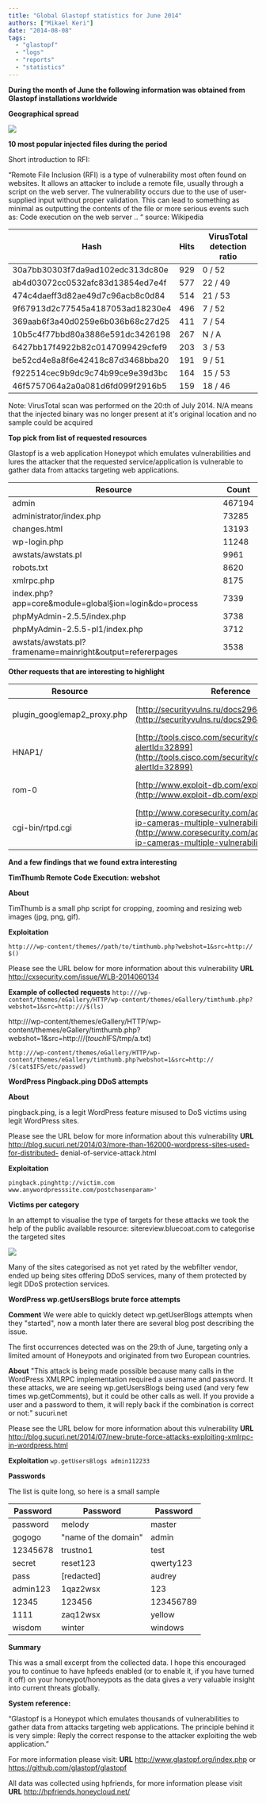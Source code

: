 ```yaml
---
title: "Global Glastopf statistics for June 2014"
authors: ["Mikael Keri"]
date: "2014-08-08"
tags: 
  - "glastopf"
  - "logs"
  - "reports"
  - "statistics"
---
```


**During the month of June the following information was obtained from Glastopf installations worldwide**

**Geographical spread**

![](images/drupal_image_1181.png)

**10 most popular injected files during the period**

Short introduction to RFI:

“Remote File Inclusion (RFI) is a type of vulnerability most often found on websites. It allows an attacker to include a remote file, usually through a script on the web server. The vulnerability occurs due to the use of user-supplied input without proper validation. This can lead to something as minimal as outputting the contents of the file or more serious events such as: Code execution on the web server .. “ source: Wikipedia

| **Hash**                               | **Hits** | **VirusTotal detection ratio** |
|----------------------------------------|----------|---------------------------------|
| 30a7bb30303f7da9ad102edc313dc80e       | 929      | 0 / 52                          |
| ab4d03072cc0532afc83d13854ed7e4f       | 577      | 22 / 49                         |
| 474c4daeff3d82ae49d7c96acb8c0d84       | 514      | 21 / 53                         |
| 9f67913d2c77545a4187053ad18230e4       | 496      | 7 / 52                          |
| 369aab6f3a40d0259e6b036b68c27d25       | 411      | 7 / 54                          |
| 10b5c4f77bbd80a3886e591dc3426198       | 267      | N / A                           |
| 6427bb17f4922b82c0147099429cfef9       | 203      | 3 / 53                          |
| be52cd4e8a8f6e42418c87d3468bba20       | 191      | 9 / 51                          |
| f922514cec9b9dc9c74b99ce9e39d3bc       | 164      | 15 / 53                         |
| 46f5757064a2a0a081d6fd099f2916b5       | 159      | 18 / 46                         |

Note: VirusTotal scan was performed on the 20:th of July 2014. N/A means that the injected binary was no longer present at it's original location and no sample could be acquired

**Top pick from list of requested resources**

Glastopf is a web application Honeypot which emulates vulnerabilities and lures the attacker that the requested service/application is vulnerable to gather data from attacks targeting web applications.

| **Resource**                                                                 | **Count** |
|------------------------------------------------------------------------------|-----------|
| admin                                                                        | 467194    |
| administrator/index.php                                                      | 73285     |
| changes.html                                                                 | 13193     |
| wp-login.php                                                                 | 11248     |
| awstats/awstats.pl                                                           | 9961      |
| robots.txt                                                                   | 8620      |
| xmlrpc.php                                                                   | 8175      |
| index.php?app=core&module=global§ion=login&do=process                        | 7339      |
| phpMyAdmin-2.5.5/index.php                                                   | 3738      |
| phpMyAdmin-2.5.5-pl1/index.php                                               | 3712      |
| awstats/awstats.pl?framename=mainright&output=refererpages                   | 3538      |

**Other requests that are interesting to highlight**

| **Resource**                  | **Reference**                                                                 | **CVE**         |
|-------------------------------|-------------------------------------------------------------------------------|-----------------|
| plugin_googlemap2_proxy.php   | [http://securityvulns.ru/docs29645.html](http://securityvulns.ru/docs29645.html) | CVE-2013-4764   |
| HNAP1/                        | [http://tools.cisco.com/security/center/viewAlert.x?alertId=32899](http://tools.cisco.com/security/center/viewAlert.x?alertId=32899) | CVE-2013-5122   |
| rom-0                         | [http://www.exploit-db.com/exploits/33803/](http://www.exploit-db.com/exploits/33803/) | CVE-2014-4019   |
| cgi-bin/rtpd.cgi              | [http://www.coresecurity.com/advisories/d-link-ip-cameras-multiple-vulnerabilities](http://www.coresecurity.com/advisories/d-link-ip-cameras-multiple-vulnerabilities) | CVE-2013-1599   |

**And a few findings that we found extra interesting**

**TimThumb Remote Code Execution: webshot**

**About**

TimThumb is a small php script for cropping, zooming and resizing web images (jpg, png, gif).

**Exploitation**

`http:///wp-content/themes//path/to/timthumb.php?webshot=1&src=http:// $()`

Please see the URL below for more information about this vulnerability **URL** http://cxsecurity.com/issue/WLB-2014060134

**Example of collected requests** `http:///wp-content/themes/eGallery/HTTP/wp-content/themes/eGallery/timthumb.php?webshot=1&src=http:///$(ls)`

http:///wp-content/themes/eGallery/HTTP/wp-content/themes/eGallery/timthumb.php?webshot=1&src=http:///$(touch$IFS/tmp/a.txt)

`http:///wp-content/themes/eGallery/HTTP/wp-content/themes/eGallery/timthumb.php?webshot=1&src=http:// /$(cat$IFS/etc/passwd)`

**WordPress Pingback.ping DDoS attempts**

**About**

pingback.ping, is a legit WordPress feature misused to DoS victims using legit WordPress sites.

Please see the URL below for more information about this vulnerability **URL** http://blog.sucuri.net/2014/03/more-than-162000-wordpress-sites-used-for-distributed- denial-of-service-attack.html

**Exploitation**

`pingback.pinghttp://victim.com www.anywordpresssite.com/postchosenparam>'`

**Victims per category**

In an attempt to visualise the type of targets for these attacks we took the help of the public available resource: sitereview.bluecoat.com to categorise the targeted sites

![](images/drupal_image_1182.png)

Many of the sites categorised as not yet rated by the webfilter vendor, ended up being sites offering DDoS services, many of them protected by legit DDoS protection services.

**WordPress wp.getUsersBlogs brute force attempts**

**Comment** We were able to quickly detect wp.getUserBlogs attempts when they "started", now a month later there are several blog post describing the issue.

The first occurrences detected was on the 29:th of June, targeting only a limited amount of Honeypots and originated from two European countries.

**About** "This attack is being made possible because many calls in the WordPress XMLRPC implementation required a username and password. It these attacks, we are seeing wp.getUsersBlogs being used (and very few times wp.getComments), but it could be other calls as well. If you provide a user and a password to them, it will reply back if the combination is correct or not:" sucuri.net

Please see the URL below for more information about this vulnerability **URL** http://blog.sucuri.net/2014/07/new-brute-force-attacks-exploiting-xmlrpc-in-wordpress.html

**Exploitation** `wp.getUsersBlogs admin112233`

**Passwords**

The list is quite long, so here is a small sample

| **Password** | **Password** | **Password** |
|--------------|--------------|--------------|
| password     | melody       | master       |
| gogogo       | "name of the domain" | admin |
| 12345678     | trustno1     | test         |
| secret       | reset123     | qwerty123    |
| pass         | [redacted]   | audrey       |
| admin123     | 1qaz2wsx     | 123          |
| 12345        | 123456       | 123456789    |
| 1111         | zaq12wsx     | yellow       |
| wisdom       | winter       | windows      |

**Summary**

This was a small excerpt from the collected data. I hope this encouraged you to continue to have hpfeeds enabled (or to enable it, if you have turned it off) on your honeypot/honeypots as the data gives a very valuable insight into current threats globally.

**System reference:**

“Glastopf is a Honeypot which emulates thousands of vulnerabilities to gather data from attacks targeting web applications. The principle behind it is very simple: Reply the correct response to the attacker exploiting the web application.”

For more information please visit: **URL** http://www.glastopf.org/index.php or https://github.com/glastopf/glastopf

All data was collected using hpfriends, for more information please visit **URL** http://hpfriends.honeycloud.net/
